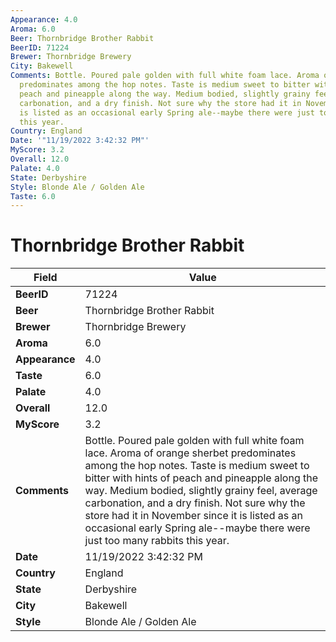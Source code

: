 ```yaml
---
Appearance: 4.0
Aroma: 6.0
Beer: Thornbridge Brother Rabbit
BeerID: 71224
Brewer: Thornbridge Brewery
City: Bakewell
Comments: Bottle. Poured pale golden with full white foam lace. Aroma of orange sherbet
  predominates among the hop notes. Taste is medium sweet to bitter with hints of
  peach and pineapple along the way. Medium bodied, slightly grainy feel, average
  carbonation, and a dry finish. Not sure why the store had it in November since it
  is listed as an occasional early Spring ale--maybe there were just too many rabbits
  this year.
Country: England
Date: '"11/19/2022 3:42:32 PM"'
MyScore: 3.2
Overall: 12.0
Palate: 4.0
State: Derbyshire
Style: Blonde Ale / Golden Ale
Taste: 6.0
---
```


# Thornbridge Brother Rabbit

| Field         | Value |
|---------------|-------|
| **BeerID** | 71224 |
| **Beer** | Thornbridge Brother Rabbit |
| **Brewer** | Thornbridge Brewery |
| **Aroma** | 6.0 |
| **Appearance** | 4.0 |
| **Taste** | 6.0 |
| **Palate** | 4.0 |
| **Overall** | 12.0 |
| **MyScore** | 3.2 |
| **Comments** | Bottle. Poured pale golden with full white foam lace. Aroma of orange sherbet predominates among the hop notes. Taste is medium sweet to bitter with hints of peach and pineapple along the way. Medium bodied, slightly grainy feel, average carbonation, and a dry finish. Not sure why the store had it in November since it is listed as an occasional early Spring ale--maybe there were just too many rabbits this year. |
| **Date** | 11/19/2022 3:42:32 PM |
| **Country** | England |
| **State** | Derbyshire |
| **City** | Bakewell |
| **Style** | Blonde Ale / Golden Ale |
